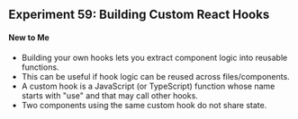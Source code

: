 ## Experiment 59: Building Custom React Hooks

#### New to Me
- Building your own hooks lets you extract component logic into reusable functions.
- This can be useful if hook logic can be reused across files/components.
- A custom hook is a JavaScript (or TypeScript) function whose name starts with "use" and that may call other hooks.
- Two components using the same custom hook do not share state.